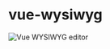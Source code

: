 # vue-wysiwyg

![Vue WYSIWYG editor](https://cloud.githubusercontent.com/assets/11352152/23388229/f6e8eeb8-fd2e-11e6-8981-a465137f56dd.jpg)
